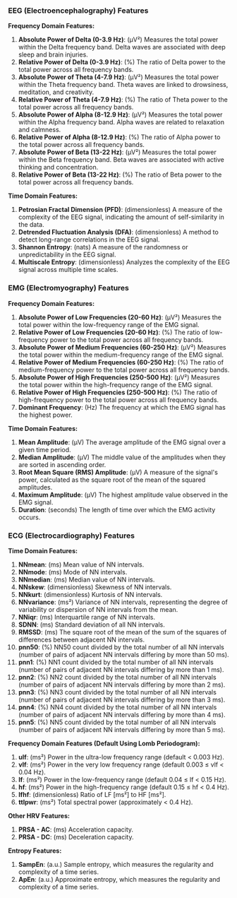 ### EEG (Electroencephalography) Features

**Frequency Domain Features:**
1. **Absolute Power of Delta (0-3.9 Hz)**: (μV²) Measures the total power within the Delta frequency band. Delta waves are associated with deep sleep and brain injuries.
2. **Relative Power of Delta (0-3.9 Hz)**: (%) The ratio of Delta power to the total power across all frequency bands.
3. **Absolute Power of Theta (4-7.9 Hz)**: (μV²) Measures the total power within the Theta frequency band. Theta waves are linked to drowsiness, meditation, and creativity.
4. **Relative Power of Theta (4-7.9 Hz)**: (%) The ratio of Theta power to the total power across all frequency bands.
5. **Absolute Power of Alpha (8-12.9 Hz)**: (μV²) Measures the total power within the Alpha frequency band. Alpha waves are related to relaxation and calmness.
6. **Relative Power of Alpha (8-12.9 Hz)**: (%) The ratio of Alpha power to the total power across all frequency bands.
7. **Absolute Power of Beta (13-22 Hz)**: (μV²) Measures the total power within the Beta frequency band. Beta waves are associated with active thinking and concentration.
8. **Relative Power of Beta (13-22 Hz)**: (%) The ratio of Beta power to the total power across all frequency bands.

**Time Domain Features:**
1. **Petrosian Fractal Dimension (PFD)**: (dimensionless) A measure of the complexity of the EEG signal, indicating the amount of self-similarity in the data.
2. **Detrended Fluctuation Analysis (DFA)**: (dimensionless) A method to detect long-range correlations in the EEG signal.
3. **Shannon Entropy**: (nats) A measure of the randomness or unpredictability in the EEG signal.
4. **Multiscale Entropy**: (dimensionless) Analyzes the complexity of the EEG signal across multiple time scales.

### EMG (Electromyography) Features

**Frequency Domain Features:**
1. **Absolute Power of Low Frequencies (20-60 Hz)**: (μV²) Measures the total power within the low-frequency range of the EMG signal.
2. **Relative Power of Low Frequencies (20-60 Hz)**: (%) The ratio of low-frequency power to the total power across all frequency bands.
3. **Absolute Power of Medium Frequencies (60-250 Hz)**: (μV²) Measures the total power within the medium-frequency range of the EMG signal.
4. **Relative Power of Medium Frequencies (60-250 Hz)**: (%) The ratio of medium-frequency power to the total power across all frequency bands.
5. **Absolute Power of High Frequencies (250-500 Hz)**: (μV²) Measures the total power within the high-frequency range of the EMG signal.
6. **Relative Power of High Frequencies (250-500 Hz)**: (%) The ratio of high-frequency power to the total power across all frequency bands.
7. **Dominant Frequency**: (Hz) The frequency at which the EMG signal has the highest power.

**Time Domain Features:**
1. **Mean Amplitude**: (μV) The average amplitude of the EMG signal over a given time period.
2. **Median Amplitude**: (μV) The middle value of the amplitudes when they are sorted in ascending order.
3. **Root Mean Square (RMS) Amplitude**: (μV) A measure of the signal's power, calculated as the square root of the mean of the squared amplitudes.
4. **Maximum Amplitude**: (μV) The highest amplitude value observed in the EMG signal.
5. **Duration**: (seconds) The length of time over which the EMG activity occurs.

### ECG (Electrocardiography) Features

**Time Domain Features:**
1. **NNmean**: (ms) Mean value of NN intervals.
2. **NNmode**: (ms) Mode of NN intervals.
3. **NNmedian**: (ms) Median value of NN intervals.
4. **NNskew**: (dimensionless) Skewness of NN intervals.
5. **NNkurt**: (dimensionless) Kurtosis of NN intervals.
6. **NNvariance**: (ms²) Variance of NN intervals, representing the degree of variability or dispersion of NN intervals from the mean.
7. **NNiqr**: (ms) Interquartile range of NN intervals.
8. **SDNN**: (ms) Standard deviation of all NN intervals.
9. **RMSSD**: (ms) The square root of the mean of the sum of the squares of differences between adjacent NN intervals.
10. **pnn50**: (%) NN50 count divided by the total number of all NN intervals (number of pairs of adjacent NN intervals differing by more than 50 ms).
11. **pnn1**: (%) NN1 count divided by the total number of all NN intervals (number of pairs of adjacent NN intervals differing by more than 1 ms).
12. **pnn2**: (%) NN2 count divided by the total number of all NN intervals (number of pairs of adjacent NN intervals differing by more than 2 ms).
13. **pnn3**: (%) NN3 count divided by the total number of all NN intervals (number of pairs of adjacent NN intervals differing by more than 3 ms).
14. **pnn4**: (%) NN4 count divided by the total number of all NN intervals (number of pairs of adjacent NN intervals differing by more than 4 ms).
15. **pnn5**: (%) NN5 count divided by the total number of all NN intervals (number of pairs of adjacent NN intervals differing by more than 5 ms).

**Frequency Domain Features (Default Using Lomb Periodogram):**
1. **ulf**: (ms²) Power in the ultra-low frequency range (default < 0.003 Hz).
2. **vlf**: (ms²) Power in the very low frequency range (default 0.003 ≤ vlf < 0.04 Hz).
3. **lf**: (ms²) Power in the low-frequency range (default 0.04 ≤ lf < 0.15 Hz).
4. **hf**: (ms²) Power in the high-frequency range (default 0.15 ≤ hf < 0.4 Hz).
5. **lfhf**: (dimensionless) Ratio of LF [ms²] to HF [ms²].
6. **ttlpwr**: (ms²) Total spectral power (approximately < 0.4 Hz).

**Other HRV Features:**
1. **PRSA - AC**: (ms) Acceleration capacity.
2. **PRSA - DC**: (ms) Deceleration capacity.

**Entropy Features:**
1. **SampEn**: (a.u.) Sample entropy, which measures the regularity and complexity of a time series.
2. **ApEn**: (a.u.) Approximate entropy, which measures the regularity and complexity of a time series.